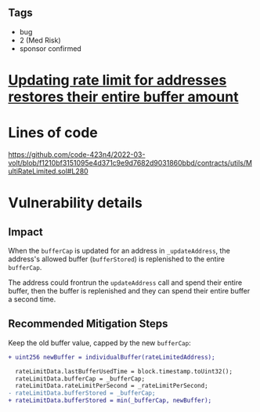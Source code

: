 ## Tags

- bug
- 2 (Med Risk)
- sponsor confirmed

# [Updating rate limit for addresses restores their entire buffer amount](https://github.com/code-423n4/2022-03-volt-findings/issues/27) 

# Lines of code

https://github.com/code-423n4/2022-03-volt/blob/f1210bf3151095e4d371c9e9d7682d9031860bbd/contracts/utils/MultiRateLimited.sol#L280


# Vulnerability details

## Impact
When the `bufferCap` is updated for an address in `_updateAddress`, the address's allowed buffer (`bufferStored`) is replenished to the entire `bufferCap`.

The address could frontrun the `updateAddress` call and spend their entire buffer, then the buffer is replenished and they can spend their entire buffer a second time.

## Recommended Mitigation Steps
Keep the old buffer value, capped by the new `bufferCap`:

```diff
+ uint256 newBuffer = individualBuffer(rateLimitedAddress);

  rateLimitData.lastBufferUsedTime = block.timestamp.toUint32();
  rateLimitData.bufferCap = _bufferCap;
  rateLimitData.rateLimitPerSecond = _rateLimitPerSecond;
- rateLimitData.bufferStored = _bufferCap;
+ rateLimitData.bufferStored = min(_bufferCap, newBuffer);
```


